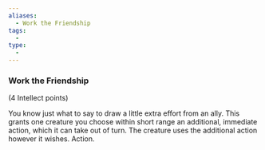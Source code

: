 ```yaml
---
aliases:
  - Work the Friendship
tags:
  - 
type:
  - 
---
```

### Work the Friendship

(4 Intellect points)

You know just what to say to draw a little extra effort from an ally. This grants one creature you choose within short range an additional, immediate action, which it can take out of turn. The creature uses the additional action however it wishes. Action.